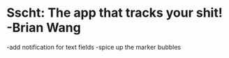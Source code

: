 Sscht: The app that tracks your shit!
-Brian Wang
==========================================
-add notification for text fields
-spice up the marker bubbles

